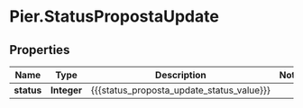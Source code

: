 # Pier.StatusPropostaUpdate

## Properties
Name | Type | Description | Notes
------------ | ------------- | ------------- | -------------
**status** | **Integer** | {{{status_proposta_update_status_value}}} | 


